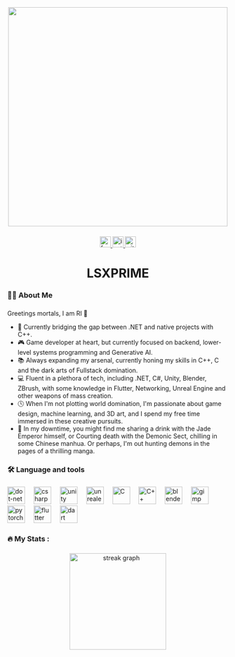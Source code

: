 <div align="center">
  <img height="500" src="fate-heavens-feel3-heavens-feel3.gif"  />
</div>

###

<div align="center">
  <a href="https://www.facebook.com/LSXAxeller" target="_blank" rel="noopener noreferrer">
    <img src="https://img.shields.io/static/v1?message=Facebook&logo=facebook&label=&color=1877F2&logoColor=white&labelColor=&style=for-the-badge" height="25" alt="facebook logo" />
  </a>
  <a href="https://www.instagram.com/lsxaxeller" target="_blank" rel="noopener noreferrer">
    <img src="https://img.shields.io/static/v1?message=Instagram&logo=instagram&label=&color=E4405F&logoColor=white&labelColor=&style=for-the-badge" height="25" alt="instagram logo" />
  </a>
  <a href="https://github.com/LSXPrime" target="_blank" rel="noopener noreferrer">
    <img src="https://img.shields.io/github/followers/LSXPrime?style=for-the-badge&logo=github&label=Follow&color=black" height="25" alt="github logo" />
  </a>
</div>

###

<h1 align="center">LSXPRIME</h1>

###

<h3 align="left">👩‍💻  About Me</h3>

###

Greetings mortals, I am RI 🦇

- 🌉 Currently bridging the gap between .NET and native projects with C++.
- 🎮 Game developer at heart, but currently focused on backend, lower-level systems programming and Generative AI.
- 📚 Always expanding my arsenal, currently honing my skills in C++, C and the dark arts of Fullstack domination.
- 💻 Fluent in a plethora of tech, including .NET, C#, Unity, Blender, ZBrush, with some knowledge in Flutter, Networking, Unreal Engine and other weapons of mass creation.
- 🕓 When I'm not plotting world domination, I'm passionate about game design, machine learning, and 3D art, and I spend my free time immersed in these creative pursuits.
- 🍻 In my downtime, you might find me sharing a drink with the Jade Emperor himself, or Courting death with the Demonic Sect, chilling in some Chinese manhua. Or perhaps, I'm out hunting demons in the pages of a thrilling manga.


###

<h3 align="left">🛠 Language and tools</h3>

###

<div align="left">
  <img src="https://cdn.jsdelivr.net/gh/devicons/devicon/icons/dot-net/dot-net-plain-wordmark.svg" height="40" alt="dot-net logo"  />
  <img width="12" />
  <img src="https://cdn.jsdelivr.net/gh/devicons/devicon/icons/csharp/csharp-original.svg" height="40" alt="csharp logo"  />
  <img width="12" />
  <img src="https://cdn.jsdelivr.net/gh/devicons/devicon/icons/unity/unity-original.svg" height="40" alt="unity logo"  />
  <img width="12" />
  <img src="https://cdn.jsdelivr.net/gh/devicons/devicon/icons/unrealengine/unrealengine-original.svg" height="40" alt="unrealengine logo"  />
  <img width="12" />
  <img width="40" src="https://user-images.githubusercontent.com/25181517/192106070-46255bcf-65e6-4c6b-a296-bf8d0d8fb2a7.png" alt="C" title="C" />
  <img width="12" />
	<img width="40" src="https://user-images.githubusercontent.com/25181517/192106073-90fffafe-3562-4ff9-a37e-c77a2da0ff58.png" alt="C++" title="C++" />
  <img width="12" />
  <img src="https://cdn.jsdelivr.net/gh/devicons/devicon/icons/blender/blender-original.svg" height="40" alt="blender logo"  />
  <img width="12" />
  <img src="https://cdn.jsdelivr.net/gh/devicons/devicon/icons/gimp/gimp-original.svg" height="40" alt="gimp logo"  />
  <img width="12" />
  <img src="https://img.shields.io/badge/PyTorch-EE4C2C?style=for-the-badge&logo=pytorch&logoColor=white" height="40" alt="pytorch logo"  />
  <img width="12" />
  <img src="https://cdn.jsdelivr.net/gh/devicons/devicon/icons/flutter/flutter-original.svg" height="40" alt="flutter logo"  />
  <img width="12" />
  <img src="https://cdn.jsdelivr.net/gh/devicons/devicon/icons/dart/dart-original.svg" height="40" alt="dart logo"  />
</div>

###

<h3 align="left">🔥   My Stats :</h3>

###

<div align="center">
  <img src="https://streak-stats.demolab.com?user=LSXPrime&locale=en&mode=daily&theme=dark&hide_border=false&border_radius=5&order=3" height="220" alt="streak graph"  />
</div>

###
